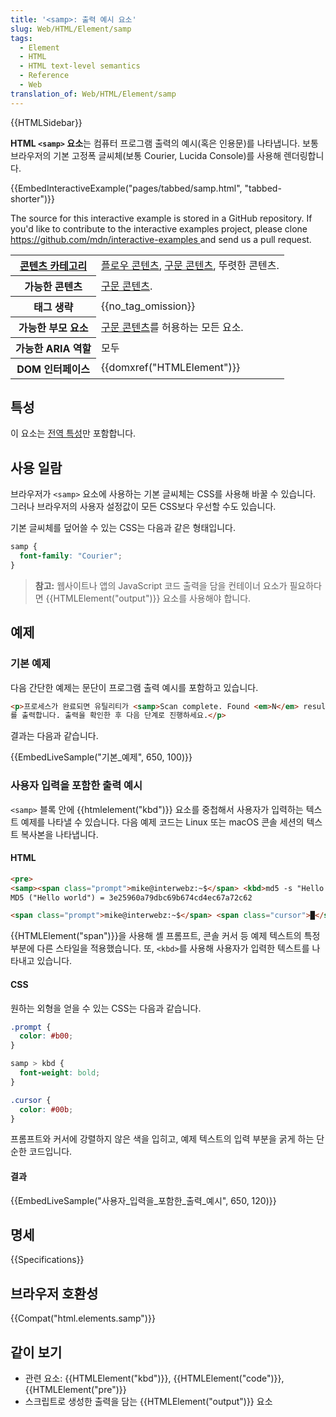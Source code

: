 ```yaml
---
title: '<samp>: 출력 예시 요소'
slug: Web/HTML/Element/samp
tags:
  - Element
  - HTML
  - HTML text-level semantics
  - Reference
  - Web
translation_of: Web/HTML/Element/samp
---
```

{{HTMLSidebar}}

**HTML `<samp>` 요소**는 컴퓨터 프로그램 출력의 예시(혹은 인용문)를 나타냅니다. 보통 브라우저의 기본 고정폭 글씨체(보통 Courier, Lucida Console)를 사용해 렌더링합니다.

{{EmbedInteractiveExample("pages/tabbed/samp.html", "tabbed-shorter")}}

<p class="hidden">The source for this interactive example is stored in a GitHub repository. If you'd like to contribute to the interactive examples project, please clone <a href="https://github.com/mdn/interactive-examples">https://github.com/mdn/interactive-examples </a>and send us a pull request.</p>

<table class="properties">
  <tbody>
    <tr>
      <th scope="row">
        <a
          href="/ko/docs/Web/Guide/HTML/%EC%BB%A8%ED%85%90%ED%8A%B8_%EC%B9%B4%ED%85%8C%EA%B3%A0%EB%A6%AC"
          >콘텐츠 카테고리</a
        >
      </th>
      <td>
        <a href="/ko/docs/Web/Guide/HTML/컨텐트_카테고리#플로우_콘텐츠"
          >플로우 콘텐츠</a
        >,
        <a href="/ko/docs/Web/Guide/HTML/컨텐트_카테고리#구문_콘텐츠"
          >구문 콘텐츠</a
        >, 뚜렷한 콘텐츠.
      </td>
    </tr>
    <tr>
      <th scope="row">가능한 콘텐츠</th>
      <td>
        <a href="/ko/docs/Web/Guide/HTML/컨텐트_카테고리#구문_콘텐츠"
          >구문 콘텐츠</a
        >.
      </td>
    </tr>
    <tr>
      <th scope="row">태그 생략</th>
      <td>{{no_tag_omission}}</td>
    </tr>
    <tr>
      <th scope="row">가능한 부모 요소</th>
      <td>
        <a href="/ko/docs/Web/Guide/HTML/컨텐트_카테고리#구문_콘텐츠"
          >구문 콘텐츠</a
        >를 허용하는 모든 요소.
      </td>
    </tr>
    <tr>
      <th scope="row">가능한 ARIA 역할</th>
      <td>모두</td>
    </tr>
    <tr>
      <th scope="row">DOM 인터페이스</th>
      <td>{{domxref("HTMLElement")}}</td>
    </tr>
  </tbody>
</table>

## 특성

이 요소는 [전역 특성](/ko/docs/Web/HTML/Global_attributes)만 포함합니다.

## 사용 일람

브라우저가 `<samp>` 요소에 사용하는 기본 글씨체는 CSS를 사용해 바꿀 수 있습니다. 그러나 브라우저의 사용자 설정값이 모든 CSS보다 우선할 수도 있습니다.

기본 글씨체를 덮어쓸 수 있는 CSS는 다음과 같은 형태입니다.

```css
samp {
  font-family: "Courier";
}
```

> **참고:** 웹사이트나 앱의 JavaScript 코드 출력을 담을 컨테이너 요소가 필요하다면 {{HTMLElement("output")}} 요소를 사용해야 합니다.

## 예제

### 기본 예제

다음 간단한 예제는 문단이 프로그램 출력 예시를 포함하고 있습니다.

```html
<p>프로세스가 완료되면 유틸리티가 <samp>Scan complete. Found <em>N</em> results.</samp>
를 출력합니다. 출력을 확인한 후 다음 단계로 진행하세요.</p>
```

결과는 다음과 같습니다.

{{EmbedLiveSample("기본_예제", 650, 100)}}

### 사용자 입력을 포함한 출력 예시

`<samp>` 블록 안에 {{htmlelement("kbd")}} 요소를 중첩해서 사용자가 입력하는 텍스트 예제를 나타낼 수 있습니다. 다음 예제 코드는 Linux 또는 macOS 콘솔 세션의 텍스트 복사본을 나타냅니다.

#### HTML

```html
<pre>
<samp><span class="prompt">mike@interwebz:~$</span> <kbd>md5 -s "Hello world"</kbd>
MD5 ("Hello world") = 3e25960a79dbc69b674cd4ec67a72c62

<span class="prompt">mike@interwebz:~$</span> <span class="cursor">█</span></samp></pre>
```

{{HTMLElement("span")}}을 사용해 셸 프롬프트, 콘솔 커서 등 예제 텍스트의 특정 부분에 다른 스타일을 적용했습니다. 또, `<kbd>`를 사용해 사용자가 입력한 텍스트를 나타내고 있습니다.

#### CSS

원하는 외형을 얻을 수 있는 CSS는 다음과 같습니다.

```css
.prompt {
  color: #b00;
}

samp > kbd {
  font-weight: bold;
}

.cursor {
  color: #00b;
}
```

프롬프트와 커서에 강렬하지 않은 색을 입히고, 예제 텍스트의 입력 부분을 굵게 하는 단순한 코드입니다.

#### 결과

{{EmbedLiveSample("사용자_입력을_포함한_출력_예시", 650, 120)}}

## 명세

{{Specifications}}

## 브라우저 호환성

{{Compat("html.elements.samp")}}

## 같이 보기

- 관련 요소: {{HTMLElement("kbd")}}, {{HTMLElement("code")}}, {{HTMLElement("pre")}}
- 스크립트로 생성한 출력을 담는 {{HTMLElement("output")}} 요소
